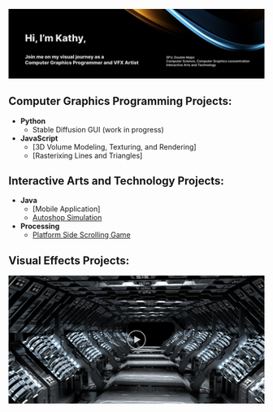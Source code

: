 <!--<h1>Hi, I'm Kathy! <br/>Copmuter Science and Interactive Arts and Technology</h1>-->

![banner](banner.png)

<h2>Computer Graphics Programming Projects:</h2>

- <b>Python</b>
  - Stable Diffusion GUI (work in progress)
- <b>JavaScript</b>
  - [3D Volume Modeling, Texturing, and Rendering]
  - [Rasterixing Lines and Triangles]

<h2>Interactive Arts and Technology Projects:</h2>

- <b>Java</b>
  - [Mobile Application]
  - [Autoshop Simulation](https://github.com/kkxthyl/Autoshop-Simulation)
- <b>Processing</b>
  - [Platform Side Scrolling Game](https://github.com/kkxthyl/IAT167-final)
 
<h2>Visual Effects Projects:</h2>

[![RBD, Particle Simulation and Procedural Modeling](vfx.png)](https://youtu.be/gX_X7cOUnmo)

<!--
**joshmadakor1/joshmadakor1** is a ✨ _special_ ✨ repository because its `README.md` (this file) appears on your GitHub profile.

Here are some ideas to get you started:

- 🔭 I’m currently working on ...
- 🌱 I’m currently learning ...
- 👯 I’m looking to collaborate on ...
- 🤔 I’m looking for help with ...
- 💬 Ask me about ...
- 📫 How to reach me: ...
- 😄 Pronouns: ...
- ⚡ Fun fact: ...
-->


